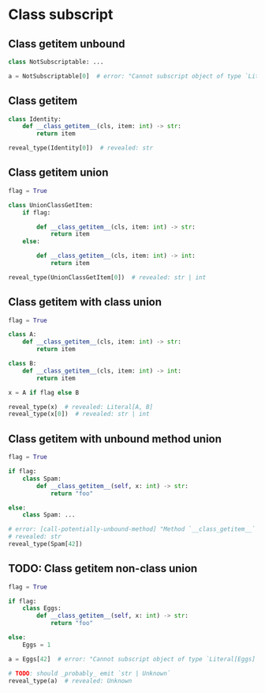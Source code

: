 # Class subscript

## Class getitem unbound

```py
class NotSubscriptable: ...

a = NotSubscriptable[0]  # error: "Cannot subscript object of type `Literal[NotSubscriptable]` with no `__class_getitem__` method"
```

## Class getitem

```py
class Identity:
    def __class_getitem__(cls, item: int) -> str:
        return item

reveal_type(Identity[0])  # revealed: str
```

## Class getitem union

```py
flag = True

class UnionClassGetItem:
    if flag:

        def __class_getitem__(cls, item: int) -> str:
            return item
    else:

        def __class_getitem__(cls, item: int) -> int:
            return item

reveal_type(UnionClassGetItem[0])  # revealed: str | int
```

## Class getitem with class union

```py
flag = True

class A:
    def __class_getitem__(cls, item: int) -> str:
        return item

class B:
    def __class_getitem__(cls, item: int) -> int:
        return item

x = A if flag else B

reveal_type(x)  # revealed: Literal[A, B]
reveal_type(x[0])  # revealed: str | int
```

## Class getitem with unbound method union

```py
flag = True

if flag:
    class Spam:
        def __class_getitem__(self, x: int) -> str:
            return "foo"

else:
    class Spam: ...

# error: [call-potentially-unbound-method] "Method `__class_getitem__` of type `Literal[Spam, Spam]` is potentially unbound"
# revealed: str
reveal_type(Spam[42])
```

## TODO: Class getitem non-class union

```py
flag = True

if flag:
    class Eggs:
        def __class_getitem__(self, x: int) -> str:
            return "foo"

else:
    Eggs = 1

a = Eggs[42]  # error: "Cannot subscript object of type `Literal[Eggs] | Literal[1]` with no `__getitem__` method"

# TODO: should _probably_ emit `str | Unknown`
reveal_type(a)  # revealed: Unknown
```
